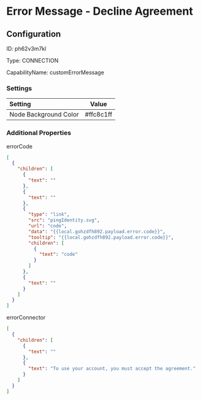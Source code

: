 # Error Message - Decline Agreement
## Configuration
ID:  ph62v3m7kl

Type: CONNECTION 

CapabilityName: customErrorMessage

### Settings
| Setting | Value  |
| :------------------------ | ---------------------------------------- |
| Node Background Color | #ffc8c1ff | 






### Additional Properties
errorCode
```json 
[
  {
    "children": [
      {
        "text": ""
      },
      {
        "text": ""
      },
      {
        "type": "link",
        "src": "pingIdentity.svg",
        "url": "code",
        "data": "{{local.gohzdfh892.payload.error.code}}",
        "tooltip": "{{local.gohzdfh892.payload.error.code}}",
        "children": [
          {
            "text": "code"
          }
        ]
      },
      {
        "text": ""
      }
    ]
  }
]
```


errorConnector
```json 
[
  {
    "children": [
      {
        "text": ""
      },
      {
        "text": "To use your account, you must accept the agreement."
      }
    ]
  }
]
```





